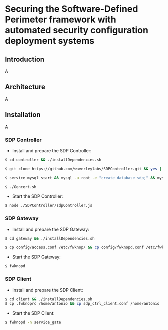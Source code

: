 # Securing the Software-Defined Perimeter framework with automated security configuration deployment systems

## Introduction

A

## Architecture

A

## Installation

A

### SDP Controller

- Install and prepare the SDP Controller:

```bash
$ cd controller && ./installDependencies.sh

$ git clone https://github.com/waverleylabs/SDPController.git && yes | cp -rf config.js SDPController/config.js  && cd SDPController && npm install

$ service mysql start && mysql -u root -e "create database sdp;" && mysql -u root sdp < setup.sql && mysql -u root sdp < data.sql

$ ./Gencert.sh
```

- Start the SDP Controller:

```bash
$ node ./SDPController/sdpController.js
```

### SDP Gateway

- Install and prepare the SDP Gateway:

```bash
$ cd gateway && ./installDependencies.sh

$ cp config/access.conf /etc/fwknop/ && cp config/fwknopd.conf /etc/fwknop/ && cp config/gate_sdp_ctrl_client.conf /etc/fwknop/ && cp config/gate.fwknoprc /etc/fwknop/
```

- Start the SDP Gateway:

```bash
$ fwknopd
```

### SDP Client

- Install and prepare the SDP Client:

```bash
$ cd client && ./installDependencies.sh
$ cp .fwknoprc /home/antonio && cp sdp_ctrl_client.conf /home/antonio
```

- Start the SDP Client:

```bash
$ fwknopd -n service_gate
```